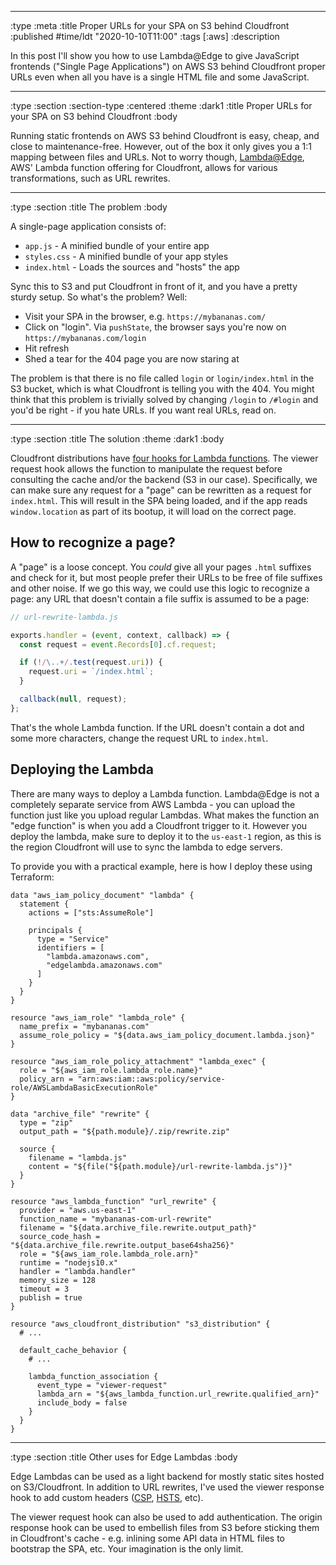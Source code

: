 --------------------------------------------------------------------------------
:type :meta
:title Proper URLs for your SPA on S3 behind Cloudfront
:published #time/ldt "2020-10-10T11:00"
:tags [:aws]
:description

In this post I'll show you how to use Lambda@Edge to give JavaScript frontends
("Single Page Applications") on AWS S3 behind Cloudfront proper URLs even when
all you have is a single HTML file and some JavaScript.

--------------------------------------------------------------------------------
:type :section
:section-type :centered
:theme :dark1
:title Proper URLs for your SPA on S3 behind Cloudfront
:body

Running static frontends on AWS S3 behind Cloudfront is easy, cheap, and close
to maintenance-free. However, out of the box it only gives you a 1:1 mapping
between files and URLs. Not to worry though,
[Lambda@Edge](https://aws.amazon.com/lambda/edge/), AWS' Lambda function
offering for Cloudfront, allows for various transformations, such as URL
rewrites.

--------------------------------------------------------------------------------
:type :section
:title The problem
:body

A single-page application consists of:

- `app.js` - A minified bundle of your entire app
- `styles.css` - A minified bundle of your app styles
- `index.html` - Loads the sources and "hosts" the app

Sync this to S3 and put Cloudfront in front of it, and you have a pretty sturdy
setup. So what's the problem? Well:

- Visit your SPA in the browser, e.g. `https://mybananas.com/`
- Click on "login". Via `pushState`, the browser says you're now on
  `https://mybananas.com/login`
- Hit refresh
- Shed a tear for the 404 page you are now staring at

The problem is that there is no file called `login` or `login/index.html` in the
S3 bucket, which is what Cloudfront is telling you with the 404. You might think
that this problem is trivially solved by changing `/login` to `/#login` and
you'd be right - if you hate URLs. If you want real URLs, read on.

--------------------------------------------------------------------------------
:type :section
:title The solution
:theme :dark1
:body

Cloudfront distributions have [four hooks for Lambda
functions](https://docs.aws.amazon.com/lambda/latest/dg/lambda-edge.html). The
viewer request hook allows the function to manipulate the request before
consulting the cache and/or the backend (S3 in our case). Specifically, we can
make sure any request for a "page" can be rewritten as a request for
`index.html`. This will result in the SPA being loaded, and if the app reads
`window.location` as part of its bootup, it will load on the correct page.

## How to recognize a page?

A "page" is a loose concept. You _could_ give all your pages `.html` suffixes
and check for it, but most people prefer their URLs to be free of file suffixes
and other noise. If we go this way, we could use this logic to recognize a page:
any URL that doesn't contain a file suffix is assumed to be a page:

```js
// url-rewrite-lambda.js

exports.handler = (event, context, callback) => {
  const request = event.Records[0].cf.request;

  if (!/\..+/.test(request.uri)) {
    request.uri = `/index.html`;
  }

  callback(null, request);
};
```

That's the whole Lambda function. If the URL doesn't contain a dot and some more
characters, change the request URL to `index.html`.

## Deploying the Lambda

There are many ways to deploy a Lambda function. Lambda@Edge is not a completely
separate service from AWS Lambda - you can upload the function just like you
upload regular Lambdas. What makes the function an "edge function" is when you
add a Cloudfront trigger to it. However you deploy the lambda, make sure to
deploy it to the `us-east-1` region, as this is the region Cloudfront will use
to sync the lambda to edge servers.

To provide you with a practical example, here is how I deploy these using
Terraform:

```
data "aws_iam_policy_document" "lambda" {
  statement {
    actions = ["sts:AssumeRole"]

    principals {
      type = "Service"
      identifiers = [
        "lambda.amazonaws.com",
        "edgelambda.amazonaws.com"
      ]
    }
  }
}

resource "aws_iam_role" "lambda_role" {
  name_prefix = "mybananas.com"
  assume_role_policy = "${data.aws_iam_policy_document.lambda.json}"
}

resource "aws_iam_role_policy_attachment" "lambda_exec" {
  role = "${aws_iam_role.lambda_role.name}"
  policy_arn = "arn:aws:iam::aws:policy/service-role/AWSLambdaBasicExecutionRole"
}

data "archive_file" "rewrite" {
  type = "zip"
  output_path = "${path.module}/.zip/rewrite.zip"

  source {
    filename = "lambda.js"
    content = "${file("${path.module}/url-rewrite-lambda.js")}"
  }
}

resource "aws_lambda_function" "url_rewrite" {
  provider = "aws.us-east-1"
  function_name = "mybananas-com-url-rewrite"
  filename = "${data.archive_file.rewrite.output_path}"
  source_code_hash = "${data.archive_file.rewrite.output_base64sha256}"
  role = "${aws_iam_role.lambda_role.arn}"
  runtime = "nodejs10.x"
  handler = "lambda.handler"
  memory_size = 128
  timeout = 3
  publish = true
}

resource "aws_cloudfront_distribution" "s3_distribution" {
  # ...

  default_cache_behavior {
    # ...

    lambda_function_association {
      event_type = "viewer-request"
      lambda_arn = "${aws_lambda_function.url_rewrite.qualified_arn}"
      include_body = false
    }
  }
}
```

--------------------------------------------------------------------------------
:type :section
:title Other uses for Edge Lambdas
:body

Edge Lambdas can be used as a light backend for mostly static sites hosted on
S3/Cloudfront. In addition to URL rewrites, I've used the viewer response hook
to add custom headers
([CSP](https://developer.mozilla.org/en-US/docs/Web/HTTP/CSP),
[HSTS](https://developer.mozilla.org/en-US/docs/Web/HTTP/Headers/Strict-Transport-Security),
etc).

The viewer request hook can also be used to add authentication. The origin
response hook can be used to embellish files from S3 before sticking them in
Cloudfront's cache - e.g. inlining some API data in HTML files to bootstrap the
SPA, etc. Your imagination is the only limit.
